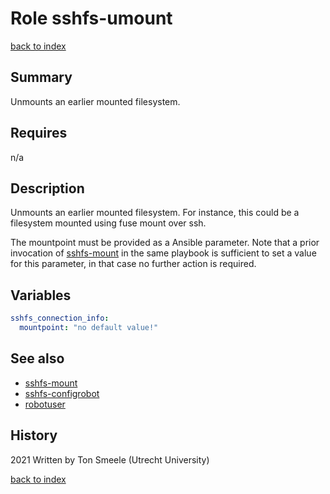 # Role sshfs-umount
[back to index](../index.md#Roles)

## Summary
Unmounts an earlier mounted filesystem.

## Requires
n/a

## Description
Unmounts an earlier mounted filesystem. For instance, this could be a filesystem mounted using
fuse mount over ssh.

The mountpoint must be provided as a Ansible parameter. Note that a prior invocation
of [sshfs-mount](sshfs-mount.md) in the same playbook is sufficient to 
set a value for this parameter, in that case no further action is required. 

## Variables
```yaml
sshfs_connection_info:
  mountpoint: "no default value!"
```

## See also
- [sshfs-mount](sshfs-mount.md)
- [sshfs-configrobot](sshfs-configrobot.md)
- [robotuser](robotuser.md)

## History
2021 Written by Ton Smeele (Utrecht University)



[back to index](../index.md#Roles)

